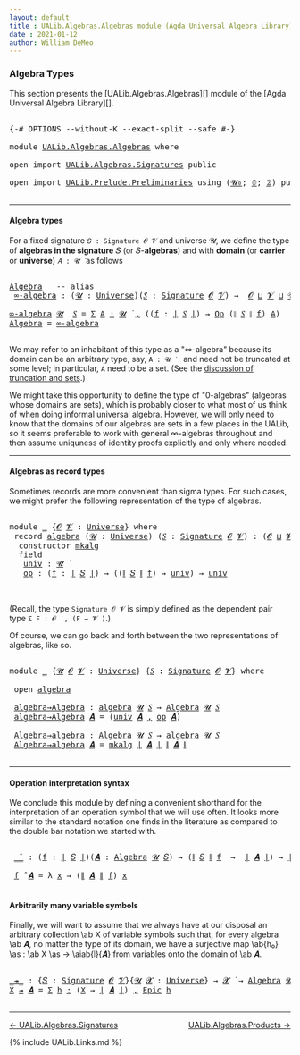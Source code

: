 ```yaml
---
layout: default
title : UALib.Algebras.Algebras module (Agda Universal Algebra Library)
date : 2021-01-12
author: William DeMeo
---
```


### <a id="algebra-types">Algebra Types</a>

This section presents the [UALib.Algebras.Algebras][] module of the [Agda Universal Algebra Library][].

<pre class="Agda">

<a id="302" class="Symbol">{-#</a> <a id="306" class="Keyword">OPTIONS</a> <a id="314" class="Pragma">--without-K</a> <a id="326" class="Pragma">--exact-split</a> <a id="340" class="Pragma">--safe</a> <a id="347" class="Symbol">#-}</a>

<a id="352" class="Keyword">module</a> <a id="359" href="UALib.Algebras.Algebras.html" class="Module">UALib.Algebras.Algebras</a> <a id="383" class="Keyword">where</a>

<a id="390" class="Keyword">open</a> <a id="395" class="Keyword">import</a> <a id="402" href="UALib.Algebras.Signatures.html" class="Module">UALib.Algebras.Signatures</a> <a id="428" class="Keyword">public</a>

<a id="436" class="Keyword">open</a> <a id="441" class="Keyword">import</a> <a id="448" href="UALib.Prelude.Preliminaries.html" class="Module">UALib.Prelude.Preliminaries</a> <a id="476" class="Keyword">using</a> <a id="482" class="Symbol">(</a><a id="483" href="universes.html#504" class="Primitive">𝓤₀</a><a id="485" class="Symbol">;</a> <a id="487" href="MGS-MLTT.html#712" class="Function">𝟘</a><a id="488" class="Symbol">;</a> <a id="490" href="MGS-MLTT.html#2482" class="Function">𝟚</a><a id="491" class="Symbol">)</a> <a id="493" class="Keyword">public</a>

</pre>

-------------------------------

#### <a id="algebra-types">Algebra types</a>

For a fixed signature `𝑆 : Signature 𝓞 𝓥` and universe 𝓤, we define the type of **algebras in the signature** 𝑆 (or 𝑆-**algebras**) and with **domain** (or **carrier** or **universe**) `𝐴 : 𝓤 ̇` as follows

<pre class="Agda">

<a id="Algebra"></a><a id="813" href="UALib.Algebras.Algebras.html#813" class="Function">Algebra</a>   <a id="823" class="Comment">-- alias</a>
 <a id="∞-algebra"></a><a id="833" href="UALib.Algebras.Algebras.html#833" class="Function">∞-algebra</a> <a id="843" class="Symbol">:</a> <a id="845" class="Symbol">(</a><a id="846" href="UALib.Algebras.Algebras.html#846" class="Bound">𝓤</a> <a id="848" class="Symbol">:</a> <a id="850" href="universes.html#551" class="Postulate">Universe</a><a id="858" class="Symbol">)(</a><a id="860" href="UALib.Algebras.Algebras.html#860" class="Bound">𝑆</a> <a id="862" class="Symbol">:</a> <a id="864" href="UALib.Algebras.Signatures.html#1457" class="Function">Signature</a> <a id="874" href="universes.html#613" class="Generalizable">𝓞</a> <a id="876" href="universes.html#617" class="Generalizable">𝓥</a><a id="877" class="Symbol">)</a> <a id="879" class="Symbol">→</a>  <a id="882" href="universes.html#613" class="Generalizable">𝓞</a> <a id="884" href="Agda.Primitive.html#636" class="Primitive Operator">⊔</a> <a id="886" href="universes.html#617" class="Generalizable">𝓥</a> <a id="888" href="Agda.Primitive.html#636" class="Primitive Operator">⊔</a> <a id="890" href="UALib.Algebras.Algebras.html#846" class="Bound">𝓤</a> <a id="892" href="universes.html#527" class="Primitive Operator">⁺</a> <a id="894" href="universes.html#758" class="Function Operator">̇</a>

<a id="897" href="UALib.Algebras.Algebras.html#833" class="Function">∞-algebra</a> <a id="907" href="UALib.Algebras.Algebras.html#907" class="Bound">𝓤</a>  <a id="910" href="UALib.Algebras.Algebras.html#910" class="Bound">𝑆</a> <a id="912" class="Symbol">=</a> <a id="914" href="MGS-MLTT.html#3074" class="Function">Σ</a> <a id="916" href="UALib.Algebras.Algebras.html#916" class="Bound">A</a> <a id="918" href="MGS-MLTT.html#3074" class="Function">꞉</a> <a id="920" href="UALib.Algebras.Algebras.html#907" class="Bound">𝓤</a> <a id="922" href="universes.html#758" class="Function Operator">̇</a> <a id="924" href="MGS-MLTT.html#3074" class="Function">,</a> <a id="926" class="Symbol">((</a><a id="928" href="UALib.Algebras.Algebras.html#928" class="Bound">f</a> <a id="930" class="Symbol">:</a> <a id="932" href="UALib.Prelude.Preliminaries.html#10371" class="Function Operator">∣</a> <a id="934" href="UALib.Algebras.Algebras.html#910" class="Bound">𝑆</a> <a id="936" href="UALib.Prelude.Preliminaries.html#10371" class="Function Operator">∣</a><a id="937" class="Symbol">)</a> <a id="939" class="Symbol">→</a> <a id="941" href="UALib.Algebras.Signatures.html#825" class="Function">Op</a> <a id="944" class="Symbol">(</a><a id="945" href="UALib.Prelude.Preliminaries.html#10452" class="Function Operator">∥</a> <a id="947" href="UALib.Algebras.Algebras.html#910" class="Bound">𝑆</a> <a id="949" href="UALib.Prelude.Preliminaries.html#10452" class="Function Operator">∥</a> <a id="951" href="UALib.Algebras.Algebras.html#928" class="Bound">f</a><a id="952" class="Symbol">)</a> <a id="954" href="UALib.Algebras.Algebras.html#916" class="Bound">A</a><a id="955" class="Symbol">)</a>
<a id="957" href="UALib.Algebras.Algebras.html#813" class="Function">Algebra</a> <a id="965" class="Symbol">=</a> <a id="967" href="UALib.Algebras.Algebras.html#833" class="Function">∞-algebra</a>

</pre>

We may refer to an inhabitant of this type as a "∞-algebra" because its domain can be an arbitrary type, say, `A : 𝓤 ̇` &nbsp;&nbsp; and need not be truncated at some level; in particular, `A` need to be a set. (See the [discussion of truncation and sets](UALib.Prelude.Preliminaries.html#truncation).)

We might take this opportunity to define the type of "0-algebras" (algebras whose domains are sets), which is probably closer to what most of us think of when doing informal universal algebra.  However, we will only need to know that the domains of our algebras are sets in a few places in the UALib, so it seems preferable to work with general ∞-algebras throughout and then assume uniquness of identity proofs explicitly and only where needed.

---------------------------------------

#### <a id="algebras-as-record-types">Algebras as record types</a>

Sometimes records are more convenient than sigma types. For such cases, we might prefer the following representation of the type of algebras.

<pre class="Agda">

<a id="2007" class="Keyword">module</a> <a id="2014" href="UALib.Algebras.Algebras.html#2014" class="Module">_</a> <a id="2016" class="Symbol">{</a><a id="2017" href="UALib.Algebras.Algebras.html#2017" class="Bound">𝓞</a> <a id="2019" href="UALib.Algebras.Algebras.html#2019" class="Bound">𝓥</a> <a id="2021" class="Symbol">:</a> <a id="2023" href="universes.html#551" class="Postulate">Universe</a><a id="2031" class="Symbol">}</a> <a id="2033" class="Keyword">where</a>
 <a id="2040" class="Keyword">record</a> <a id="2047" href="UALib.Algebras.Algebras.html#2047" class="Record">algebra</a> <a id="2055" class="Symbol">(</a><a id="2056" href="UALib.Algebras.Algebras.html#2056" class="Bound">𝓤</a> <a id="2058" class="Symbol">:</a> <a id="2060" href="universes.html#551" class="Postulate">Universe</a><a id="2068" class="Symbol">)</a> <a id="2070" class="Symbol">(</a><a id="2071" href="UALib.Algebras.Algebras.html#2071" class="Bound">𝑆</a> <a id="2073" class="Symbol">:</a> <a id="2075" href="UALib.Algebras.Signatures.html#1457" class="Function">Signature</a> <a id="2085" href="UALib.Algebras.Algebras.html#2017" class="Bound">𝓞</a> <a id="2087" href="UALib.Algebras.Algebras.html#2019" class="Bound">𝓥</a><a id="2088" class="Symbol">)</a> <a id="2090" class="Symbol">:</a> <a id="2092" class="Symbol">(</a><a id="2093" href="UALib.Algebras.Algebras.html#2017" class="Bound">𝓞</a> <a id="2095" href="Agda.Primitive.html#636" class="Primitive Operator">⊔</a> <a id="2097" href="UALib.Algebras.Algebras.html#2019" class="Bound">𝓥</a> <a id="2099" href="Agda.Primitive.html#636" class="Primitive Operator">⊔</a> <a id="2101" href="UALib.Algebras.Algebras.html#2056" class="Bound">𝓤</a><a id="2102" class="Symbol">)</a> <a id="2104" href="universes.html#527" class="Primitive Operator">⁺</a> <a id="2106" href="universes.html#758" class="Function Operator">̇</a> <a id="2108" class="Keyword">where</a>
  <a id="2116" class="Keyword">constructor</a> <a id="2128" href="UALib.Algebras.Algebras.html#2128" class="InductiveConstructor">mkalg</a>
  <a id="2136" class="Keyword">field</a>
   <a id="2145" href="UALib.Algebras.Algebras.html#2145" class="Field">univ</a> <a id="2150" class="Symbol">:</a> <a id="2152" href="UALib.Algebras.Algebras.html#2056" class="Bound">𝓤</a> <a id="2154" href="universes.html#758" class="Function Operator">̇</a>
   <a id="2159" href="UALib.Algebras.Algebras.html#2159" class="Field">op</a> <a id="2162" class="Symbol">:</a> <a id="2164" class="Symbol">(</a><a id="2165" href="UALib.Algebras.Algebras.html#2165" class="Bound">f</a> <a id="2167" class="Symbol">:</a> <a id="2169" href="UALib.Prelude.Preliminaries.html#10371" class="Function Operator">∣</a> <a id="2171" href="UALib.Algebras.Algebras.html#2071" class="Bound">𝑆</a> <a id="2173" href="UALib.Prelude.Preliminaries.html#10371" class="Function Operator">∣</a><a id="2174" class="Symbol">)</a> <a id="2176" class="Symbol">→</a> <a id="2178" class="Symbol">((</a><a id="2180" href="UALib.Prelude.Preliminaries.html#10452" class="Function Operator">∥</a> <a id="2182" href="UALib.Algebras.Algebras.html#2071" class="Bound">𝑆</a> <a id="2184" href="UALib.Prelude.Preliminaries.html#10452" class="Function Operator">∥</a> <a id="2186" href="UALib.Algebras.Algebras.html#2165" class="Bound">f</a><a id="2187" class="Symbol">)</a> <a id="2189" class="Symbol">→</a> <a id="2191" href="UALib.Algebras.Algebras.html#2145" class="Field">univ</a><a id="2195" class="Symbol">)</a> <a id="2197" class="Symbol">→</a> <a id="2199" href="UALib.Algebras.Algebras.html#2145" class="Field">univ</a>


</pre>

(Recall, the type `Signature 𝓞 𝓥` is simply defined as the dependent pair type `Σ F ꞉ 𝓞 ̇ , (F → 𝓥 ̇)`.)

Of course, we can go back and forth between the two representations of algebras, like so.

<pre class="Agda">

<a id="2429" class="Keyword">module</a> <a id="2436" href="UALib.Algebras.Algebras.html#2436" class="Module">_</a> <a id="2438" class="Symbol">{</a><a id="2439" href="UALib.Algebras.Algebras.html#2439" class="Bound">𝓤</a> <a id="2441" href="UALib.Algebras.Algebras.html#2441" class="Bound">𝓞</a> <a id="2443" href="UALib.Algebras.Algebras.html#2443" class="Bound">𝓥</a> <a id="2445" class="Symbol">:</a> <a id="2447" href="universes.html#551" class="Postulate">Universe</a><a id="2455" class="Symbol">}</a> <a id="2457" class="Symbol">{</a><a id="2458" href="UALib.Algebras.Algebras.html#2458" class="Bound">𝑆</a> <a id="2460" class="Symbol">:</a> <a id="2462" href="UALib.Algebras.Signatures.html#1457" class="Function">Signature</a> <a id="2472" href="UALib.Algebras.Algebras.html#2441" class="Bound">𝓞</a> <a id="2474" href="UALib.Algebras.Algebras.html#2443" class="Bound">𝓥</a><a id="2475" class="Symbol">}</a> <a id="2477" class="Keyword">where</a>

 <a id="2485" class="Keyword">open</a> <a id="2490" href="UALib.Algebras.Algebras.html#2047" class="Module">algebra</a>

 <a id="2500" href="UALib.Algebras.Algebras.html#2500" class="Function">algebra→Algebra</a> <a id="2516" class="Symbol">:</a> <a id="2518" href="UALib.Algebras.Algebras.html#2047" class="Record">algebra</a> <a id="2526" href="UALib.Algebras.Algebras.html#2439" class="Bound">𝓤</a> <a id="2528" href="UALib.Algebras.Algebras.html#2458" class="Bound">𝑆</a> <a id="2530" class="Symbol">→</a> <a id="2532" href="UALib.Algebras.Algebras.html#813" class="Function">Algebra</a> <a id="2540" href="UALib.Algebras.Algebras.html#2439" class="Bound">𝓤</a> <a id="2542" href="UALib.Algebras.Algebras.html#2458" class="Bound">𝑆</a>
 <a id="2545" href="UALib.Algebras.Algebras.html#2500" class="Function">algebra→Algebra</a> <a id="2561" href="UALib.Algebras.Algebras.html#2561" class="Bound">𝑨</a> <a id="2563" class="Symbol">=</a> <a id="2565" class="Symbol">(</a><a id="2566" href="UALib.Algebras.Algebras.html#2145" class="Field">univ</a> <a id="2571" href="UALib.Algebras.Algebras.html#2561" class="Bound">𝑨</a> <a id="2573" href="MGS-MLTT.html#2929" class="InductiveConstructor Operator">,</a> <a id="2575" href="UALib.Algebras.Algebras.html#2159" class="Field">op</a> <a id="2578" href="UALib.Algebras.Algebras.html#2561" class="Bound">𝑨</a><a id="2579" class="Symbol">)</a>

 <a id="2583" href="UALib.Algebras.Algebras.html#2583" class="Function">Algebra→algebra</a> <a id="2599" class="Symbol">:</a> <a id="2601" href="UALib.Algebras.Algebras.html#813" class="Function">Algebra</a> <a id="2609" href="UALib.Algebras.Algebras.html#2439" class="Bound">𝓤</a> <a id="2611" href="UALib.Algebras.Algebras.html#2458" class="Bound">𝑆</a> <a id="2613" class="Symbol">→</a> <a id="2615" href="UALib.Algebras.Algebras.html#2047" class="Record">algebra</a> <a id="2623" href="UALib.Algebras.Algebras.html#2439" class="Bound">𝓤</a> <a id="2625" href="UALib.Algebras.Algebras.html#2458" class="Bound">𝑆</a>
 <a id="2628" href="UALib.Algebras.Algebras.html#2583" class="Function">Algebra→algebra</a> <a id="2644" href="UALib.Algebras.Algebras.html#2644" class="Bound">𝑨</a> <a id="2646" class="Symbol">=</a> <a id="2648" href="UALib.Algebras.Algebras.html#2128" class="InductiveConstructor">mkalg</a> <a id="2654" href="UALib.Prelude.Preliminaries.html#10371" class="Function Operator">∣</a> <a id="2656" href="UALib.Algebras.Algebras.html#2644" class="Bound">𝑨</a> <a id="2658" href="UALib.Prelude.Preliminaries.html#10371" class="Function Operator">∣</a> <a id="2660" href="UALib.Prelude.Preliminaries.html#10452" class="Function Operator">∥</a> <a id="2662" href="UALib.Algebras.Algebras.html#2644" class="Bound">𝑨</a> <a id="2664" href="UALib.Prelude.Preliminaries.html#10452" class="Function Operator">∥</a>

</pre>

----------------------------------------

#### <a id="operation-interpretation-syntax">Operation interpretation syntax</a>

We conclude this module by defining a convenient shorthand for the interpretation of an operation symbol that we will use often.  It looks more similar to the standard notation one finds in the literature as compared to the double bar notation we started with.

<pre class="Agda">

 <a id="3080" href="UALib.Algebras.Algebras.html#3080" class="Function Operator">_̂_</a> <a id="3084" class="Symbol">:</a> <a id="3086" class="Symbol">(</a><a id="3087" href="UALib.Algebras.Algebras.html#3087" class="Bound">f</a> <a id="3089" class="Symbol">:</a> <a id="3091" href="UALib.Prelude.Preliminaries.html#10371" class="Function Operator">∣</a> <a id="3093" href="UALib.Algebras.Algebras.html#2458" class="Bound">𝑆</a> <a id="3095" href="UALib.Prelude.Preliminaries.html#10371" class="Function Operator">∣</a><a id="3096" class="Symbol">)(</a><a id="3098" href="UALib.Algebras.Algebras.html#3098" class="Bound">𝑨</a> <a id="3100" class="Symbol">:</a> <a id="3102" href="UALib.Algebras.Algebras.html#813" class="Function">Algebra</a> <a id="3110" href="UALib.Algebras.Algebras.html#2439" class="Bound">𝓤</a> <a id="3112" href="UALib.Algebras.Algebras.html#2458" class="Bound">𝑆</a><a id="3113" class="Symbol">)</a> <a id="3115" class="Symbol">→</a> <a id="3117" class="Symbol">(</a><a id="3118" href="UALib.Prelude.Preliminaries.html#10452" class="Function Operator">∥</a> <a id="3120" href="UALib.Algebras.Algebras.html#2458" class="Bound">𝑆</a> <a id="3122" href="UALib.Prelude.Preliminaries.html#10452" class="Function Operator">∥</a> <a id="3124" href="UALib.Algebras.Algebras.html#3087" class="Bound">f</a>  <a id="3127" class="Symbol">→</a>  <a id="3130" href="UALib.Prelude.Preliminaries.html#10371" class="Function Operator">∣</a> <a id="3132" href="UALib.Algebras.Algebras.html#3098" class="Bound">𝑨</a> <a id="3134" href="UALib.Prelude.Preliminaries.html#10371" class="Function Operator">∣</a><a id="3135" class="Symbol">)</a> <a id="3137" class="Symbol">→</a> <a id="3139" href="UALib.Prelude.Preliminaries.html#10371" class="Function Operator">∣</a> <a id="3141" href="UALib.Algebras.Algebras.html#3098" class="Bound">𝑨</a> <a id="3143" href="UALib.Prelude.Preliminaries.html#10371" class="Function Operator">∣</a>

 <a id="3147" href="UALib.Algebras.Algebras.html#3147" class="Bound">f</a> <a id="3149" href="UALib.Algebras.Algebras.html#3080" class="Function Operator">̂</a> <a id="3151" href="UALib.Algebras.Algebras.html#3151" class="Bound">𝑨</a> <a id="3153" class="Symbol">=</a> <a id="3155" class="Symbol">λ</a> <a id="3157" href="UALib.Algebras.Algebras.html#3157" class="Bound">x</a> <a id="3159" class="Symbol">→</a> <a id="3161" class="Symbol">(</a><a id="3162" href="UALib.Prelude.Preliminaries.html#10452" class="Function Operator">∥</a> <a id="3164" href="UALib.Algebras.Algebras.html#3151" class="Bound">𝑨</a> <a id="3166" href="UALib.Prelude.Preliminaries.html#10452" class="Function Operator">∥</a> <a id="3168" href="UALib.Algebras.Algebras.html#3147" class="Bound">f</a><a id="3169" class="Symbol">)</a> <a id="3171" href="UALib.Algebras.Algebras.html#3157" class="Bound">x</a>

</pre>

#### <a id="arbitrarily-many-variable-symbols">Arbitrarily many variable symbols</a>

Finally, we will want to assume that we always have at our disposal an arbitrary collection \ab X of variable symbols such that, for every algebra \ab 𝑨, no matter the type of its domain, we have a surjective map \ab{h₀} \as : \ab X \as → \aiab{∣}{𝑨} from variables onto the domain of \ab 𝑨.

<pre class="Agda">

<a id="_↠_"></a><a id="3579" href="UALib.Algebras.Algebras.html#3579" class="Function Operator">_↠_</a> <a id="3583" class="Symbol">:</a> <a id="3585" class="Symbol">{</a><a id="3586" href="UALib.Algebras.Algebras.html#3586" class="Bound">𝑆</a> <a id="3588" class="Symbol">:</a> <a id="3590" href="UALib.Algebras.Signatures.html#1457" class="Function">Signature</a> <a id="3600" href="universes.html#613" class="Generalizable">𝓞</a> <a id="3602" href="universes.html#617" class="Generalizable">𝓥</a><a id="3603" class="Symbol">}{</a><a id="3605" href="UALib.Algebras.Algebras.html#3605" class="Bound">𝓤</a> <a id="3607" href="UALib.Algebras.Algebras.html#3607" class="Bound">𝓧</a> <a id="3609" class="Symbol">:</a> <a id="3611" href="universes.html#551" class="Postulate">Universe</a><a id="3619" class="Symbol">}</a> <a id="3621" class="Symbol">→</a> <a id="3623" href="UALib.Algebras.Algebras.html#3607" class="Bound">𝓧</a> <a id="3625" href="universes.html#758" class="Function Operator">̇</a> <a id="3627" class="Symbol">→</a> <a id="3629" href="UALib.Algebras.Algebras.html#813" class="Function">Algebra</a> <a id="3637" href="UALib.Algebras.Algebras.html#3605" class="Bound">𝓤</a> <a id="3639" href="UALib.Algebras.Algebras.html#3586" class="Bound">𝑆</a> <a id="3641" class="Symbol">→</a> <a id="3643" href="UALib.Algebras.Algebras.html#3607" class="Bound">𝓧</a> <a id="3645" href="Agda.Primitive.html#636" class="Primitive Operator">⊔</a> <a id="3647" href="UALib.Algebras.Algebras.html#3605" class="Bound">𝓤</a> <a id="3649" href="universes.html#758" class="Function Operator">̇</a>
<a id="3651" href="UALib.Algebras.Algebras.html#3651" class="Bound">X</a> <a id="3653" href="UALib.Algebras.Algebras.html#3579" class="Function Operator">↠</a> <a id="3655" href="UALib.Algebras.Algebras.html#3655" class="Bound">𝑨</a> <a id="3657" class="Symbol">=</a> <a id="3659" href="MGS-MLTT.html#3074" class="Function">Σ</a> <a id="3661" href="UALib.Algebras.Algebras.html#3661" class="Bound">h</a> <a id="3663" href="MGS-MLTT.html#3074" class="Function">꞉</a> <a id="3665" class="Symbol">(</a><a id="3666" href="UALib.Algebras.Algebras.html#3651" class="Bound">X</a> <a id="3668" class="Symbol">→</a> <a id="3670" href="UALib.Prelude.Preliminaries.html#10371" class="Function Operator">∣</a> <a id="3672" href="UALib.Algebras.Algebras.html#3655" class="Bound">𝑨</a> <a id="3674" href="UALib.Prelude.Preliminaries.html#10371" class="Function Operator">∣</a><a id="3675" class="Symbol">)</a> <a id="3677" href="MGS-MLTT.html#3074" class="Function">,</a> <a id="3679" href="UALib.Prelude.Inverses.html#2388" class="Function">Epic</a> <a id="3684" href="UALib.Algebras.Algebras.html#3661" class="Bound">h</a>

</pre>

-------------------------------------

[← UALib.Algebras.Signatures](UALib.Algebras.Signatures.html)
<span style="float:right;">[UALib.Algebras.Products →](UALib.Algebras.Products.html)</span>


{% include UALib.Links.md %}
